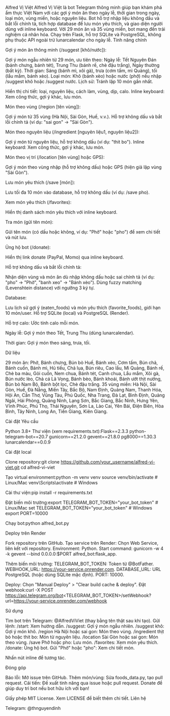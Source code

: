 Alfred Vị Việt
Alfred Vị Việt là bot Telegram thông minh giúp bạn khám phá ẩm thực Việt Nam với các gợi ý món ăn theo ngày lễ, thời gian trong ngày, loại món, vùng miền, hoặc nguyên liệu. Bot hỗ trợ nhập liệu không dấu và bắt lỗi chính tả, tích hợp database để lưu món yêu thích, và giao diện người dùng với inline keyboard. Với 29 món ăn và 35 vùng miền, bot mang đến trải nghiệm cá nhân hóa. Chạy trên Flask, hỗ trợ SQLite và PostgreSQL, không phụ thuộc API ngoài trừ lunarcalendar cho ngày lễ.
Tính năng chính

Gợi ý món ăn thông minh (/suggest [khô/nước]):

Gợi ý món ngẫu nhiên từ 29 món, ưu tiên theo:
Ngày lễ: Tết Nguyên Đán (bánh chưng, bánh tét), Trung Thu (bánh rế, chè đậu trắng), Ngày thường (bất kỳ).
Thời gian: Sáng (bánh mì, xôi gà), trưa (cơm tấm, mì Quảng), tối (lẩu mắm, bánh xèo).
Loại món: Khô (bánh xèo) hoặc nước (phở) nếu nhập /suggest khô hoặc /suggest nước.
Lịch sử: Tránh lặp 10 món gần nhất.


Hiển thị chi tiết: loại, nguyên liệu, cách làm, vùng, dịp, calo.
Inline keyboard: Xem công thức, gợi ý khác, lưu món.


Món theo vùng (/region [tên vùng]):

Gợi ý món từ 35 vùng (Hà Nội, Sài Gòn, Huế, v.v.).
Hỗ trợ không dấu và bắt lỗi chính tả (ví dụ: "sai gon" → "Sài Gòn").


Món theo nguyên liệu (/ingredient [nguyên liệu1, nguyên liệu2]):

Gợi ý món từ nguyên liệu, hỗ trợ không dấu (ví dụ: "thit bo").
Inline keyboard: Xem công thức, gợi ý khác, lưu món.


Món theo vị trí (/location [tên vùng] hoặc GPS):

Gợi ý món theo vùng nhập (hỗ trợ không dấu) hoặc GPS (hiện giả lập vùng "Sài Gòn").


Lưu món yêu thích (/save [món]):

Lưu tối đa 10 món vào database, hỗ trợ không dấu (ví dụ: /save pho).


Xem món yêu thích (/favorites):

Hiển thị danh sách món yêu thích với inline keyboard.


Tra món (gửi tên món):

Gửi tên món (có dấu hoặc không, ví dụ: "Phở" hoặc "pho") để xem chi tiết và nút lưu.


Ủng hộ bot (/donate):

Hiển thị link donate (PayPal, Momo) qua inline keyboard.


Hỗ trợ không dấu và bắt lỗi chính tả:

Nhận diện vùng và món ăn dù nhập không dấu hoặc sai chính tả (ví dụ: "pho" → "Phở", "banh xeo" → "Bánh xèo").
Dùng fuzzy matching (Levenshtein distance) với ngưỡng 3 ký tự.


Database:

Lưu lịch sử gợi ý (eaten_foods) và món yêu thích (favorite_foods), giới hạn 10 món/user.
Hỗ trợ SQLite (local) và PostgreSQL (Render).


Hỗ trợ calo: Ước tính calo mỗi món.

Ngày lễ: Gợi ý món theo Tết, Trung Thu (dùng lunarcalendar).

Thời gian: Gợi ý món theo sáng, trưa, tối.


Dữ liệu

29 món ăn: Phở, Bánh chưng, Bún bò Huế, Bánh xèo, Cơm tấm, Bún chả, Bánh cuốn, Bánh mì, Hủ tiếu, Chả lụa, Bún riêu, Cao lầu, Mì Quảng, Bánh rế, Chè ba màu, Gỏi cuốn, Nem chua, Bánh tét, Canh chua, Lẩu mắm, Xôi gà, Bún nước lèo, Chả cá Lã Vọng, Bánh bèo, Bánh khoái, Bánh ướt thịt nướng, Bún bò Nam Bộ, Bánh bột lọc, Chè đậu trắng.
35 vùng miền: Hà Nội, Sài Gòn, Huế, Đà Nẵng, Miền Tây, Bắc Bộ, Nam Định, Quảng Nam, Thanh Hóa, Hội An, Cần Thơ, Vũng Tàu, Phú Quốc, Nha Trang, Đà Lạt, Bình Định, Quảng Ngãi, Hải Phòng, Quảng Ninh, Lạng Sơn, Bắc Giang, Bắc Ninh, Hưng Yên, Vĩnh Phúc, Phú Thọ, Thái Nguyên, Sơn La, Lào Cai, Yên Bái, Điện Biên, Hòa Bình, Tây Ninh, Long An, Tiền Giang, Kiên Giang.

Cài đặt
Yêu cầu

Python 3.8+
Thư viện (xem requirements.txt):Flask==2.3.3
python-telegram-bot==20.7
gunicorn==21.2.0
gevent==21.8.0
pg8000==1.30.3
lunarcalendar==0.0.9



Cài đặt local

Clone repository:git clone https://github.com/your_username/alfred-vi-viet.git
cd alfred-vi-viet


Tạo virtual environment:python -m venv venv
source venv/bin/activate  # Linux/Mac
venv\Scripts\activate     # Windows


Cài thư viện:pip install -r requirements.txt


Đặt biến môi trường:export TELEGRAM_BOT_TOKEN="your_bot_token"  # Linux/Mac
set TELEGRAM_BOT_TOKEN="your_bot_token"     # Windows
export PORT=10000


Chạy bot:python alfred_bot.py



Deploy trên Render

Fork repository trên GitHub.
Tạo service trên Render:
Chọn Web Service, liên kết với repository.
Environment: Python.
Start command: gunicorn -w 4 -k gevent --bind 0.0.0.0:$PORT alfred_bot:flask_app.


Thêm biến môi trường:
TELEGRAM_BOT_TOKEN: Token từ @BotFather.
WEBHOOK_URL: https://your-service.onrender.com.
DATABASE_URL: URL PostgreSQL (hoặc dùng SQLite mặc định).
PORT: 10000.


Deploy: Chọn "Manual Deploy" > "Clear build cache & deploy".
Đặt webhook:curl -X POST https://api.telegram.org/bot<TELEGRAM_BOT_TOKEN>/setWebhook?url=https://your-service.onrender.com/webhook



Sử dụng

Tìm bot trên Telegram: @AlfredViViet (thay bằng tên thật sau khi tạo).
Gửi lệnh:
/start: Xem hướng dẫn.
/suggest: Gợi ý món ngẫu nhiên.
/suggest khô: Gợi ý món khô.
/region Hà Nội hoặc sai gon: Món theo vùng.
/ingredient thịt bò hoặc thit bo: Món từ nguyên liệu.
/location Sài Gòn hoặc sai gon: Món theo vùng.
/save Phở hoặc pho: Lưu món.
/favorites: Xem món yêu thích.
/donate: Ủng hộ bot.
Gửi "Phở" hoặc "pho": Xem chi tiết món.


Nhấn nút inline để tương tác.

Đóng góp

Báo lỗi: Mở issue trên GitHub.
Thêm món/vùng: Sửa foods_data.py, tạo pull request.
Cải tiến: Đề xuất tính năng qua issue hoặc pull request.
Donate để giúp duy trì bot nếu bot hữu ích với bạn!

Giấy phép
MIT License. Xem LICENSE để biết thêm chi tiết.
Liên hệ

Telegram: @thnguyendinh
